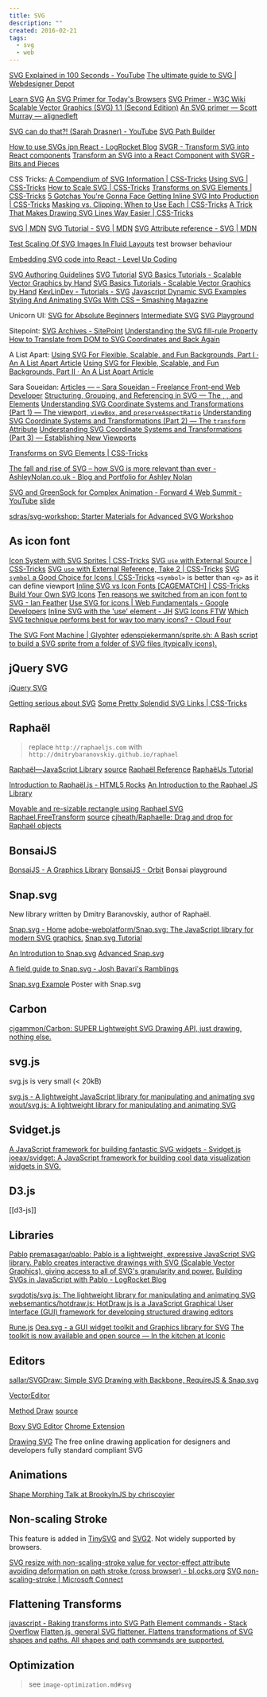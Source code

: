 ```yaml
---
title: SVG
description: ""
created: 2016-02-21
tags:
  - svg
  - web
---
```


[SVG Explained in 100 Seconds - YouTube](https://www.youtube.com/watch?v=emFMHH2Bfvo)
[The ultimate guide to SVG | Webdesigner Depot](http://www.webdesignerdepot.com/2015/01/the-ultimate-guide-to-svg/)

[Learn SVG](http://learnsvg.com/)
[An SVG Primer for Today's Browsers](http://www.w3.org/Graphics/SVG/IG/resources/svgprimer.html)
[SVG Primer - W3C Wiki](http://www.w3.org/wiki/SVG_Primer)
[Scalable Vector Graphics (SVG) 1.1 (Second Edition)](https://www.w3.org/TR/SVG/Overview.html)
[An SVG primer — Scott Murray — alignedleft](http://alignedleft.com/tutorials/d3/an-svg-primer)

[SVG can do that?! (Sarah Drasner) - YouTube](https://www.youtube.com/watch?v=ADXX4fmWHbo)
[SVG Path Builder](https://codepen.io/anthonydugois/pen/mewdyZ)

[How to use SVGs ipn React - LogRocket Blog](https://blog.logrocket.com/how-to-use-svgs-in-react/)
[SVGR - Transform SVG into React components](https://react-svgr.com/)
[Transform an SVG into a React Component with SVGR - Bits and Pieces](https://blog.bitsrc.io/transform-an-svg-into-a-react-component-with-svgr-8d2ba10f424c)

CSS Tricks:
[A Compendium of SVG Information | CSS-Tricks](https://css-tricks.com/mega-list-svg-information/)
[Using SVG | CSS-Tricks](https://css-tricks.com/using-svg/)
[How to Scale SVG | CSS-Tricks](https://css-tricks.com/scale-svg/)
[Transforms on SVG Elements | CSS-Tricks](https://css-tricks.com/transforms-on-svg-elements/)
[5 Gotchas You're Gonna Face Getting Inline SVG Into Production | CSS-Tricks](https://css-tricks.com/gotchas-on-getting-svg-into-production/)
[Masking vs. Clipping: When to Use Each | CSS-Tricks](https://css-tricks.com/masking-vs-clipping-use/)
[A Trick That Makes Drawing SVG Lines Way Easier | CSS-Tricks](https://css-tricks.com/a-trick-that-makes-drawing-svg-lines-way-easier/)

[SVG | MDN](https://developer.mozilla.org/en-US/docs/Web/SVG)
[SVG Tutorial - SVG | MDN](https://developer.mozilla.org/en-US/docs/Web/SVG/Tutorial)
[SVG Attribute reference - SVG | MDN](https://developer.mozilla.org/en-US/docs/Web/SVG/Attribute)

[Test Scaling Of SVG Images In Fluid Layouts](http://codepen.io/tomByrer/pen/qEBbzw?editors=110) test browser behaviour

[Embedding SVG code into React - Level Up Coding](https://levelup.gitconnected.com/embedding-svg-code-into-react-2bcca190987a)

[SVG Authoring Guidelines](https://jwatt.org/svg/authoring/)
[SVG Tutorial](http://tutorials.jenkov.com/svg/index.html)
[SVG Basics Tutorials - Scalable Vector Graphics by Hand](http://www.svgbasics.com/)
[SVG Basics Tutorials - Scalable Vector Graphics by Hand](http://www.svgbasics.com/)
[KevLinDev - Tutorials - SVG](http://www.kevlindev.com/tutorials/basics/index.htm)
[Javascript Dynamic SVG Examples](http://svgdiscovery.com/)
[Styling And Animating SVGs With CSS – Smashing Magazine](https://www.smashingmagazine.com/2014/11/styling-and-animating-svgs-with-css/)

Unicorn UI:
[SVG for Absolute Beginners](http://unicorn-ui.com/blog/svg-for-beginners.html)
[Intermediate SVG](http://unicorn-ui.com/blog/intermediate-svg.html)
[SVG Playground](http://unicorn-ui.com/demo/svg.html)

Sitepoint:
[SVG Archives - SitePoint](https://www.sitepoint.com/tag/svg/)
[Understanding the SVG fill-rule Property](https://www.sitepoint.com/understanding-svg-fill-rule-property/)
[How to Translate from DOM to SVG Coordinates and Back Again](https://www.sitepoint.com/how-to-translate-from-dom-to-svg-coordinates-and-back-again/)

A List Apart:
[Using SVG For Flexible, Scalable, and Fun Backgrounds, Part I · An A List Apart Article](http://alistapart.com/article/using-svg-for-flexible-scalable-and-fun-backgrounds-part-i)
[Using SVG for Flexible, Scalable, and Fun Backgrounds, Part II · An A List Apart Article](http://alistapart.com/article/using-svg-for-flexible-scalable-and-fun-backgrounds-part-ii)

Sara Soueidan:
[Articles — – Sara Soueidan – Freelance Front-end Web Developer](https://sarasoueidan.com/tags/svg/index.html)
[Structuring, Grouping, and Referencing in SVG — The <code><g></code>, <code><use></code>, <code><defs></code> and <code><symbol></code> Elements](https://sarasoueidan.com/blog/structuring-grouping-referencing-in-svg/)
[Understanding SVG Coordinate Systems and Transformations (Part 1) — The viewport, <code>viewBox</code>, and <code>preserveAspectRatio</code>](https://sarasoueidan.com/blog/svg-coordinate-systems/)
[Understanding SVG Coordinate Systems and Transformations (Part 2) — The <code>transform</code> Attribute](https://sarasoueidan.com/blog/svg-transformations/)
[Understanding SVG Coordinate Systems and Transformations (Part 3) — Establishing New Viewports](https://sarasoueidan.com/blog/nesting-svgs/)

[Transforms on SVG Elements | CSS-Tricks](https://css-tricks.com/transforms-on-svg-elements/)

[The fall and rise of SVG – how SVG is more relevant than ever - AshleyNolan.co.uk - Blog and Portfolio for Ashley Nolan](http://ashleynolan.co.uk/blog/the-fall-and-rise-of-svg)

[SVG and GreenSock for Complex Animation - Forward 4 Web Summit - YouTube](https://www.youtube.com/watch?v=ZNukcHhpSXg) [slide](http://slides.com/sdrasner/svg-greensock#/)

[sdras/svg-workshop: Starter Materials for Advanced SVG Workshop](https://github.com/sdras/svg-workshop)

## As icon font

[Icon System with SVG Sprites | CSS-Tricks](https://css-tricks.com/svg-sprites-use-better-icon-fonts/)
[SVG `use` with External Source | CSS-Tricks](https://css-tricks.com/svg-use-external-source/)
[SVG `use` with External Reference, Take 2 | CSS-Tricks](https://css-tricks.com/svg-use-with-external-reference-take-2/)
[SVG `symbol` a Good Choice for Icons | CSS-Tricks](https://css-tricks.com/svg-symbol-good-choice-icons/) `<symbol>` is better than `<g>` as it can define viewport
[Inline SVG vs Icon Fonts [CAGEMATCH] | CSS-Tricks](https://css-tricks.com/icon-fonts-vs-svg/)
[Build Your Own SVG Icons](https://www.sitepoint.com/build-svg-icons/)
[Ten reasons we switched from an icon font to SVG - Ian Feather](http://ianfeather.co.uk/ten-reasons-we-switched-from-an-icon-font-to-svg/)
[Use SVG for icons | Web Fundamentals - Google Developers](https://developers.google.com/web/fundamentals/design-and-ui/media/images/use-icons?hl=en)
[Inline SVG with the 'use' element - JH](http://wearejh.com/design/inline-svg-use-element/)
[SVG Icons FTW](http://tympanus.net/codrops/2013/11/27/svg-icons-ftw/)
[Which SVG technique performs best for way too many icons? - Cloud Four](https://cloudfour.com/thinks/svg-icon-stress-test/)

[The SVG Font Machine | Glyphter](https://glyphter.com/)
[edenspiekermann/sprite.sh: A Bash script to build a SVG sprite from a folder of SVG files (typically icons).](https://github.com/edenspiekermann/sprite.sh)

## jQuery SVG

[jQuery SVG](http://keith-wood.name/svg.html)

[Getting serious about SVG](https://www.mapbox.com/osmdev/2012/11/20/getting-serious-about-svg/)
[Some Pretty Splendid SVG Links | CSS-Tricks](https://css-tricks.com/svg-funsville-links/)

## Raphaël

> replace `http://raphaeljs.com` with `http://dmitrybaranovskiy.github.io/raphael`

[Raphaël—JavaScript Library](http://dmitrybaranovskiy.github.io/raphael/) [source](https://github.com/DmitryBaranovskiy/raphael)
[Raphaël Reference](http://raphael.dabbles.info/)
[RaphaëlJs Tutorial](http://cancerbero.mbarreneche.com/raphaeltut/)

[Introduction to Raphaël.js - HTML5 Rocks](http://www.html5rocks.com/en/tutorials/raphael/intro/?redirect_from_locale=es)
[An Introduction to the Raphael JS Library](http://code.tutsplus.com/tutorials/an-introduction-to-the-raphael-js-library--net-7186)

[Movable and re-sizable rectangle using Raphael SVG](https://gist.github.com/thebinarypenguin/1558194)
[Raphael.FreeTransform](https://alias.io/raphael/free_transform/) [source](https://github.com/AliasIO/Raphael.FreeTransform)
[cjheath/Raphaelle: Drag and drop for Raphaël objects](https://github.com/cjheath/Raphaelle)

## BonsaiJS

[BonsaiJS - A Graphics Library](http://bonsaijs.org/)
[BonsaiJS - Orbit](http://orbit.bonsaijs.org/) Bonsai playground

## Snap.svg

New library written by Dmitry Baranovskiy, author of Raphaël.

[Snap.svg - Home](http://snapsvg.io/)
[adobe-webplatform/Snap.svg: The JavaScript library for modern SVG graphics.](https://github.com/adobe-webplatform/Snap.svg/)
[Snap.svg Tutorial](http://svg.dabbles.info/)

[An Introdution to Snap.svg](https://www.sitepoint.com/introduction-snap-svg/)
[Advanced Snap.svg](https://www.sitepoint.com/advanced-snap-svg/)

[A field guide to Snap.svg - Josh Bavari's Ramblings](http://jbavari.github.io/blog/2014/10/23/a-field-guide-to-snap-dot-svg/)

[Snap.svg Example](http://codepen.io/SitePoint/full/nleba) Poster with Snap.svg

## Carbon

[cjgammon/Carbon: SUPER Lightweight SVG Drawing API, just drawing, nothing else.](https://github.com/cjgammon/Carbon)

## svg.js

svg.js is very small (< 20kB)

[svg.js - A lightweight JavaScript library for manipulating and animating svg](http://svgjs.com/)
[wout/svg.js: A lightweight library for manipulating and animating SVG](https://github.com/wout/svg.js)

## Svidget.js

[A JavaScript framework for building fantastic SVG widgets - Svidget.js](http://www.svidget.com/)
[joeax/svidget: A JavaScript framework for building cool data visualization widgets in SVG.](https://github.com/joeax/svidget)

## D3.js

[[d3-js]]

## Libraries

[Pablo](http://pablojs.com/)
[premasagar/pablo: Pablo is a lightweight, expressive JavaScript SVG library. Pablo creates interactive drawings with SVG (Scalable Vector Graphics), giving access to all of SVG's granularity and power.](https://github.com/premasagar/pablo)
[Building SVGs in JavaScript with Pablo - LogRocket Blog](https://blog.logrocket.com/building-svgs-javascript-pablo/)

[svgdotjs/svg.js: The lightweight library for manipulating and animating SVG](https://github.com/svgdotjs/svg.js)
[websemantics/hotdraw.js: HotDraw.js is a JavaScript Graphical User Interface (GUI) framework for developing structured drawing editors](https://github.com/websemantics/Hotdraw.js)

[Rune.js](http://runemadsen.github.io/rune.js/index.html)
[Oea.svg - a GUI widget toolkit and Graphics library for SVG](http://oeasvg.com/)
[The toolkit is now available and open source — In the kitchen at Iconic](http://blog.useiconic.com/our-toolkit-is-now-available-and-open-source/)

## Editors

[sallar/SVGDraw: Simple SVG Drawing with Backbone, RequireJS & Snap.svg](https://github.com/sallar/SVGDraw)

[VectorEditor](http://jsvectoreditor.googlecode.com/svn/trunk/index.html)

[Method Draw](http://editor.method.ac/) [source](https://github.com/duopixel/Method-Draw)

[Boxy SVG Editor](https://boxy-svg.com/main.html) [Chrome Extension](https://boxy-svg.com/main.html)

[Drawing SVG](http://www.drawsvg.org/) The free online drawing application for designers and developers fully standard compliant SVG

## Animations

[Shape Morphing Talk at BrookylnJS by chriscoyier](http://slides.com/chriscoyier/gettin-weird-with-shape-morphing-5#/)

## Non-scaling Stroke

This feature is added in [TinySVG](https://www.w3.org/TR/SVGTiny12/) and [SVG2](https://www.w3.org/TR/SVG2/). Not widely supported by browsers.

[SVG resize with non-scaling-stroke value for vector-effect attribute avoiding deformation on path stroke (cross browser) - bl.ocks.org](http://bl.ocks.org/lightjs/5372867)
[SVG non-scaling-stroke | Microsoft Connect](https://connect.microsoft.com/IE/feedback/details/788819/svg-non-scaling-stroke)

## Flattening Transforms

[javascript - Baking transforms into SVG Path Element commands - Stack Overflow](http://stackoverflow.com/questions/5149301/baking-transforms-into-svg-path-element-commands)
[Flatten.js, general SVG flattener. Flattens transformations of SVG shapes and paths. All shapes and path commands are supported.](https://gist.github.com/timo22345/9413158)

## Optimization

> see `image-optimization.md#svg`
